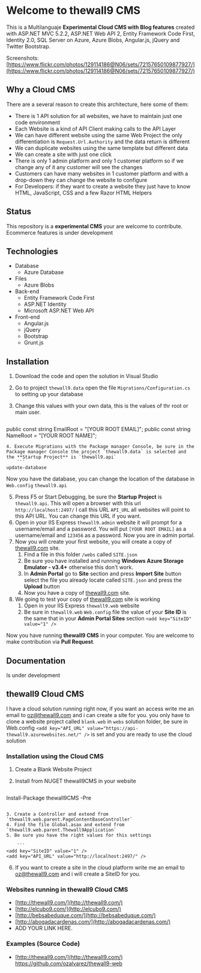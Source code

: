# Welcome to thewall9 CMS

This is a Multilanguaje **Experimental Cloud CMS with Blog features** created with ASP.NET MVC 5.2.2, ASP.NET Web API 2, Entity Framework Code First, Identity 2.0, SQL Server on Azure, Azure Blobs, Angular.js, jQuery and Twitter Bootstrap.

Screenshots: [https://www.flickr.com/photos/129114186@N06/sets/72157650109877927/](https://www.flickr.com/photos/129114186@N06/sets/72157650109877927/)
## Why a Cloud CMS

There are a several reason to create this architecture, here some of them:

* There is 1 API solution for all websites, we have to maintain just one code environment
* Each Website is a kind of API Client making calls to the API Layer
* We can have different website using the same Web Project the only differentiation is `Request.Url.Authority` and the data return is different
* We can duplicate websites using the same template but different data
* We can create a site with just one click
* There is only 1 admin platform and only 1 customer platform so if we change any of it any customer will see the changes
* Customers can have many websites in 1 customer platform and with a drop-down they can change the website to configure
* For Developers: if they want to create a website they just have to know HTML, JavaScript, CSS and a few Razor HTML Helpers

## Status

This repository is a **experimental CMS** your are welcome to contribute. Ecommerce features is under development

## Technologies

* Database
    * Azure Database
* Files
    * Azure Blobs
* Back-end
    * Entity Framework Code First
    * ASP.NET Identity
    * Microsoft ASP.NET Web API
* Front-end
    * Angular.js
    * jQuery
    * Bootstrap
    * Grunt.js

## Installation

1. Download the code and open the solution in Visual Studio
2. Go to project `thewall9.data` open the file `Migrations/Configuration.cs` to setting up your database
3. Change this values with your own data, this is the values of thr root or main user.
    
    ```
public const string EmailRoot = "[YOUR ROOT EMAIL]";
public const string NameRoot = "[YOUR ROOT NAME]";
```
4. Execute Migrations with the Package manager Console, be sure in the Package manager Console the project `thewall9.data` is selected and the **Startup Project** is `thewall9.api`
    ```
update-database
```
Now you have the database, you can change the location of the database in `Web.config` `thewall9.api`

5. Press F5 or Start Debugging, be sure the **Startup Project** is `thewall9.api`. This will open a browser with this url `http://localhost:2497/` I call this URL `API_URL` all websites will point to this API URL. You can change this URL if you want.
6. Open in your IIS Express `thewall9.admin` website it will prompt for a username/email and a password. You will put `[YOUR ROOT EMAIL]` as a username/email and `123456` as a password. Now you are in admin portal.
7. Now you will create your first website, you will create a copy of [thewall9.com](http://thewall9.com) site.
    1. Find a file in this folder `/webs` called `SITE.json`
    2. Be sure you have installed and running **Windows Azure Storage Emulator - v3.4+** otherwise this don't work.
    3. In **Admin Portal** go to **Site** section and press **Import Site** button select the file you already locate called `SITE.json` and press the **Upload** button
    4. Now you have a copy of [thewall9.com](http://thewall9.com) site.
8. We going to test your copy of [thewall9.com](http://thewall9.com) site is working
    1. Open in your IIS Express `thewall9.web` website
    2. Be sure in `thewall9.web` `Web.config` file the value of your **Site ID** is the same that in your **Admin Portal Sites** section `<add key="SiteID" value="1" />`

Now you have running **thewall9 CMS** in your computer. You are welcome to make contribution via **Pull Request**.

## Documentation

Is under development

## thewall9 Cloud CMS

I have a cloud solution running right now, if you want an access write me an email to [oz@thewall9.com](mailto:oz@thewall9.com) and i can create a site for you. you only have to clone a website project called `blank.web` in `webs` solution folder, be sure in Web.config `<add key="API_URL" value="https://api-thewall9.azurewebsites.net/" />` is set and you are ready to use the cloud solution

### Installation using the Cloud CMS

1. Create a Blank Website Project
2. Install from NUGET thewall9CMS in your website

    ```
Install-Package thewall9CMS -Pre
```

3. Create a Controller and extend from `thewall9.web.parent.PageContentBaseController`
4. Find the file Global.asax and extend from `thewall9.web.parent.Thewall9Application`
5. Be sure you have the right values for this settings

    ```
<add key="SiteID" value="1" />
<add key="API_URL" value="http://localhost:2497/" />
```
6. If you want to create a site in the cloud platform write me an email to [oz@thewall9.com](mailto:oz@thewall9.com) and i will create a SiteID for you.

### Websites running in thewall9 Cloud CMS

* [http://thewall9.com/](http://thewall9.com/)
* [http://elcubo9.com/](http://elcubo9.com/)
* [http://bebsabeduque.com/](http://bebsabeduque.com/)
* [http://abogadacardenas.com/](http://abogadacardenas.com/)
* ADD YOUR LINK HERE.

### Examples (Source Code)

* [http://thewall9.com/](http://thewall9.com/) https://github.com/ozalvarez/thewall9-web